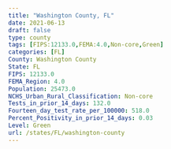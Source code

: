 ```yaml
---
title: "Washington County, FL"
date: 2021-06-13
draft: false
type: county
tags: [FIPS:12133.0,FEMA:4.0,Non-core,Green]
categories: [FL]
County: Washington County
State: FL
FIPS: 12133.0
FEMA_Region: 4.0
Population: 25473.0
NCHS_Urban_Rural_Classification: Non-core
Tests_in_prior_14_days: 132.0
Fourteen_day_test_rate_per_100000: 518.0
Percent_Positivity_in_prior_14_days: 0.03
Level: Green
url: /states/FL/washington-county
---
```



